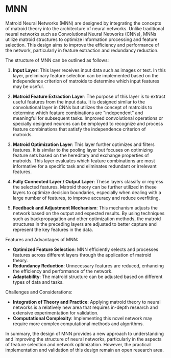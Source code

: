 # MNN
Matroid Neural Networks (MNN) are designed by integrating the concepts of matroid theory into the architecture of neural networks. Unlike traditional neural networks such as Convolutional Neural Networks (CNNs), MNNs utilize matroid structures to optimize information processing and feature selection. This design aims to improve the efficiency and performance of the network, particularly in feature extraction and redundancy reduction.

The structure of MNN can be outlined as follows:

1. **Input Layer**: This layer receives input data such as images or text. In this layer, preliminary feature selection can be implemented based on the independence criterion of matroids to determine which input features may be useful.

2. **Matroid Feature Extraction Layer**: The purpose of this layer is to extract useful features from the input data. It is designed similar to the convolutional layer in CNNs but utilizes the concept of matroids to determine which feature combinations are "independent" and meaningful for subsequent tasks. Improved convolutional operations or specially designed neurons can be employed to recognize and process feature combinations that satisfy the independence criterion of matroids.

3. **Matroid Optimization Layer**: This layer further optimizes and filters features. It is similar to the pooling layer but focuses on optimizing feature sets based on the hereditary and exchange properties of matroids. This layer evaluates which feature combinations are most informative for a specific task and eliminates redundant or irrelevant features.

4. **Fully Connected Layer / Output Layer**: These layers classify or regress the selected features. Matroid theory can be further utilized in these layers to optimize decision boundaries, especially when dealing with a large number of features, to improve accuracy and reduce overfitting.

5. **Feedback and Adjustment Mechanism**: This mechanism adjusts the network based on the output and expected results. By using techniques such as backpropagation and other optimization methods, the matroid structures in the preceding layers are adjusted to better capture and represent the key features in the data.

Features and Advantages of MNN:

- **Optimized Feature Selection**: MNN efficiently selects and processes features across different layers through the application of matroid theory.
- **Redundancy Reduction**: Unnecessary features are reduced, enhancing the efficiency and performance of the network.
- **Adaptability**: The matroid structure can be adjusted based on different types of data and tasks.

Challenges and Considerations:

- **Integration of Theory and Practice**: Applying matroid theory to neural networks is a relatively new area that requires in-depth research and extensive experimentation for validation.
- **Computational Complexity**: Implementing this novel network may require more complex computational methods and algorithms.

In summary, the design of MNN provides a new approach to understanding and improving the structure of neural networks, particularly in the aspects of feature selection and network optimization. However, the practical implementation and validation of this design remain an open research area.

